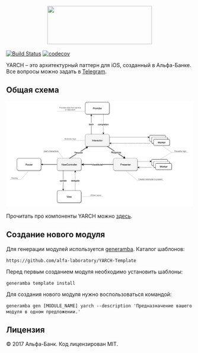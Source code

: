 <p align="center">
  <img src="https://i.imgur.com/ZcxzsEg.png" width="281.5" height="103"/>
</p>

[![Build Status](https://travis-ci.org/alfa-laboratory/YARCH-Examples.svg?branch=master)](https://travis-ci.org/alfa-laboratory/YARCH-Examples)
[![codecov](https://codecov.io/gh/alfa-laboratory/YARCH-Examples/branch/master/graph/badge.svg)](https://codecov.io/gh/alfa-laboratory/YARCH-Examples)

YARCH – это архитектурный паттерн для iOS, созданный в Альфа-Банке. Все вопросы можно задать в [Telegram](https://t.me/yarch_ios).

## Общая схема
![](YARCH-scheme.png)

Прочитать про компоненты YARCH можно [здесь](https://github.com/alfa-laboratory/YARCH-Examples/blob/master/GUIDE-rus.md).

## Создание нового модуля
Для генерации модулей используется [generamba](https://github.com/rambler-digital-solutions/Generamba). Каталог шаблонов:
```
https://github.com/alfa-laboratory/YARCH-Template
```

Перед первым созданием модуля необходимо установить шаблоны:
```
generamba template install
```

Для создания нового модуля нужно воспользоваться командой:
```
generamba gen [MODULE_NAME] yarch --description 'Предназначение вашего модуля в одном предложении.'
```

Лицензия
--------

© 2017 Альфа-Банк. Код лицензирован MIT.
